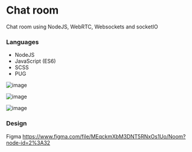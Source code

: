 # Chat room

Chat room using NodeJS, WebRTC, Websockets and socketIO


### Languages

- NodeJS
- JavaScript (ES6)
- SCSS
- PUG

![image](https://user-images.githubusercontent.com/88661435/191281375-d8cce78f-cb38-4d9d-8193-2cd97f694ca5.png)

![image](https://user-images.githubusercontent.com/88661435/191281924-556d8e74-ded5-4fb2-a878-2c681e0ed697.png)

![image](https://user-images.githubusercontent.com/88661435/191282536-d4f31e14-c54c-4ec2-8272-a07844969d1c.png)


### Design
Figma
https://www.figma.com/file/MEqckmXbM3DNT5RNxOs1Uo/Noom?node-id=2%3A32
